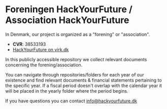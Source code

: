# Foreningen HackYourFuture / Association HackYourFuture
In Denmark, our project is organized as a "forening" or "association".

- **CVR**: 38533193
- [HackYourFuture on virk.dk](https://datacvr.virk.dk/enhed/virksomhed/38533193?fritekst=hackyourfuture&sideIndex=0&size=10)

In this publicly accessible repository we collect relevant documents concerning the forening/association.

You can navigate through repositories/folders for each year of our existence and find relevant documents & financial statements pertaining to the specific year. If a fiscal period doesn't overlap with the calendar year it will be placed in the yearly folder where the period begins.

If you have questions you can contact info@hackyourfuture.dk
